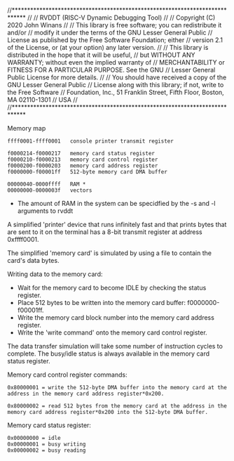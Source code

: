 //****************************************************************************
//
//    RVDDT (RISC-V Dynamic Debugging Tool)
//
//    Copyright (C) 2020  John Winans
//
//    This library is free software; you can redistribute it and/or
//    modify it under the terms of the GNU Lesser General Public
//    License as published by the Free Software Foundation; either
//    version 2.1 of the License, or (at your option) any later version.
//
//    This library is distributed in the hope that it will be useful,
//    but WITHOUT ANY WARRANTY; without even the implied warranty of
//    MERCHANTABILITY or FITNESS FOR A PARTICULAR PURPOSE.  See the GNU
//    Lesser General Public License for more details.
//
//    You should have received a copy of the GNU Lesser General Public
//    License along with this library; if not, write to the Free Software
//    Foundation, Inc., 51 Franklin Street, Fifth Floor, Boston, MA  02110-1301
//    USA
//
//****************************************************************************

Memory map

	ffff0001-ffff0001	console printer transmit register

	f0000214-f0000217	memory card status register
	f0000210-f0000213	memory card control register
	f0000200-f0000203	memory card address register
	f0000000-f00001ff	512-byte memory card DMA buffer 
	
	00000040-0000ffff	RAM *
	00000000-0000003f	vectors

* The amount of RAM in the system can be specidfied by the -s and -l arguments to rvddt

A simplified 'printer' device that runs infinitely fast and that prints 
bytes that are sent to it on the terminal has a 8-bit transmit register 
at address 0xffff0001. 

The simplified 'memory card' is simulated by using a file to contain
the card's data bytes.

Writing data to the memory card:

* Wait for the memory card to become IDLE by checking the status register.
* Place 512 bytes to be written into the memory card buffer: f0000000-f00001ff.
* Write the memory card block number into the memory card address register.
* Write the 'write command' onto the memory card control register.

The data transfer simulation will take some number of instruction cycles to complete.
The busy/idle status is always available in the memory card status register.

Memory card control register commands:

	0x80000001 = write the 512-byte DMA buffer into the memory card at the address in the memory card address register*0x200.

	0x80000002 = read 512 bytes from the memory card at the address in the memory card address register*0x200 into the 512-byte DMA buffer.

Memory card status register:

	0x00000000 = idle
	0x00000001 = busy writing
	0x00000002 = busy reading
